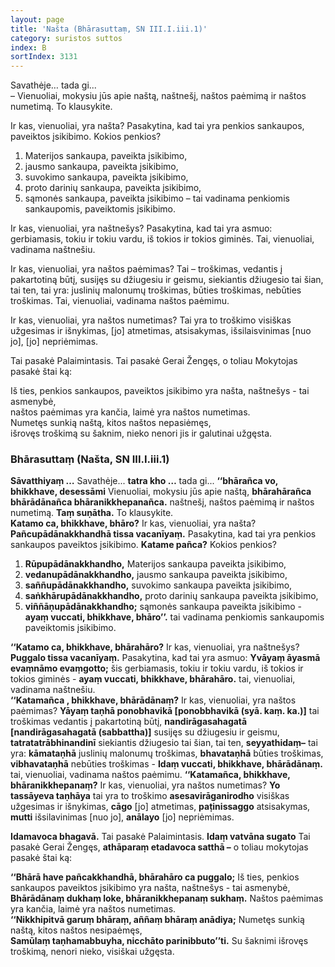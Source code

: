 ```yaml
---
layout: page
title: 'Našta (Bhārasuttaṃ, SN III.I.iii.1)'
category: suristos suttos
index: B
sortIndex: 3131
---
```

Savathėje… tada gi... <br />
– Vienuoliai, mokysiu jūs apie naštą, naštnešį, naštos paėmimą ir naštos numetimą. To klausykite.<br />

Ir kas, vienuoliai, yra našta? Pasakytina, kad tai yra penkios sankaupos, paveiktos įsikibimo. Kokios penkios? 
1. Materijos sankaupa, paveikta įsikibimo,<br /> 
2. jausmo sankaupa, paveikta įsikibimo,<br /> 
3. suvokimo sankaupa, paveikta įsikibimo, <br />
4. proto darinių sankaupa, paveikta įsikibimo, <br />
5. sąmonės sankaupa, paveikta įsikibimo – tai vadinama penkiomis sankaupomis, paveiktomis įsikibimo.<br />

Ir kas, vienuoliai, yra naštnešys? Pasakytina, kad tai yra asmuo: gerbiamasis, tokiu ir tokiu vardu, iš tokios ir tokios giminės. Tai, vienuoliai, vadinama naštnešiu.<br />

Ir kas, vienuoliai, yra naštos paėmimas? Tai – troškimas, vedantis į pakartotiną būtį, susijęs su džiugesiu ir geismu, siekiantis džiugesio tai šian, tai ten, tai yra: juslinių malonumų troškimas, būties troškimas, nebūties troškimas. Tai, vienuoliai, vadinama naštos paėmimu.<br />

Ir kas, vienuoliai, yra naštos numetimas? Tai yra to troškimo visiškas užgesimas ir išnykimas, [jo] atmetimas, atsisakymas, išsilaisvinimas [nuo jo], [jo] nepriėmimas.<br />

Tai pasakė Palaimintasis. Tai pasakė Gerai Žengęs, o toliau Mokytojas pasakė štai ką:<br />

Iš ties, penkios sankaupos, paveiktos įsikibimo yra našta, naštnešys - tai asmenybė,<br />
naštos paėmimas yra kančia, laimė yra naštos numetimas.<br />
Numetęs sunkią naštą, kitos naštos nepasiėmęs,<br />
išrovęs troškimą su šaknim, nieko nenori jis ir galutinai užgęsta.

### Bhārasuttaṃ (Našta, SN III.I.iii.1)

**Sāvatthiyaṃ …** Savathėje... **tatra kho …** tada gi... **‘‘bhārañca vo, bhikkhave, desessāmi** Vienuoliai, mokysiu jūs apie naštą, **bhārahārañca bhārādānañca bhāranikkhepanañca.** naštnešį, naštos paėmimą ir naštos numetimą. **Taṃ suṇātha.** To klausykite.<br /> 
**Katamo ca, bhikkhave, bhāro?** Ir kas, vienuoliai, yra našta? **Pañcupādānakkhandhā tissa vacanīyaṃ.** Pasakytina, kad tai yra penkios sankaupos paveiktos įsikibimo. **Katame pañca?** Kokios penkios? 
1. **Rūpupādānakkhandho,** Materijos sankaupa paveikta įsikibimo, 
2. **vedanupādānakkhandho,** jausmo sankaupa paveikta įsikibimo,
3. **saññupādānakkhandho,** suvokimo sankaupa paveikta įsikibimo,
4. **saṅkhārupādānakkhandho,** proto darinių sankaupa paveikta įsikibimo,
5. **viññāṇupādānakkhandho;** sąmonės sankaupa paveikta įsikibimo - **ayaṃ vuccati, bhikkhave, bhāro’’.** tai vadinama penkiomis sankaupomis paveiktomis įsikibimo.<br />

**‘‘Katamo ca, bhikkhave, bhārahāro?** Ir kas, vienuoliai, yra naštnešys? **Puggalo tissa vacanīyaṃ.** Pasakytina, kad tai yra asmuo: **Yvāyaṃ āyasmā evaṃnāmo evaṃgotto;** šis gerbiamasis, tokiu ir tokiu vardu, iš tokios ir tokios giminės - **ayaṃ vuccati, bhikkhave, bhārahāro.** tai, vienuoliai, vadinama naštnešiu.<br />
**‘‘Katamañca , bhikkhave, bhārādānaṃ?** Ir kas, vienuoliai, yra naštos paėmimas? **Yāyaṃ taṇhā ponobhavikā [ponobbhavikā (syā. kaṃ. ka.)]** tai troškimas vedantis į pakartotiną būtį, **nandirāgasahagatā [nandirāgasahagatā (sabbattha)]** susijęs su džiugesiu ir geismu, **tatratatrābhinandinī** siekiantis džiugesio tai šian, tai ten, **seyyathidaṃ–** tai yra: **kāmataṇhā** juslinių malonumų troškimas, **bhavataṇhā** būties troškimas, **vibhavataṇhā** nebūties troškimas - **Idaṃ vuccati, bhikkhave, bhārādānaṃ.** tai, vienuoliai, vadinama naštos paėmimu.
**‘‘Katamañca, bhikkhave, bhāranikkhepanaṃ?** Ir kas, vienuoliai, yra naštos numetimas? **Yo tassāyeva taṇhāya** tai yra to troškimo **asesavirāganirodho** visiškas užgesimas ir išnykimas, **cāgo** [jo] atmetimas, **paṭinissaggo** atsisakymas, **mutti** išsilavinimas [nuo jo], **anālayo** [jo] nepriėmimas.<br />

**Idamavoca bhagavā.** Tai pasakė Palaimintasis. **Idaṃ vatvāna sugato** Tai pasakė Gerai Žengęs, **athāparaṃ etadavoca satthā –** o toliau mokytojas pasakė štai ką:<br />

**‘‘Bhārā have pañcakkhandhā, bhārahāro ca puggalo;**
Iš ties, penkios sankaupos paveiktos įsikibimo yra našta, naštnešys - tai asmenybė,<br />
**Bhārādānaṃ dukhaṃ loke, bhāranikkhepanaṃ sukhaṃ.**
Naštos paėmimas yra kančia, laimė yra naštos numetimas.<br />
**‘‘Nikkhipitvā garuṃ bhāraṃ, aññaṃ bhāraṃ anādiya;**
Numetęs sunkią naštą, kitos naštos nesipaėmęs,<br />
**Samūlaṃ taṇhamabbuyha, nicchāto parinibbuto’’ti.**
Su šaknimi išrovęs troškimą, nenori nieko, visiškai užgęsta.

